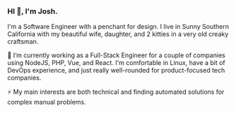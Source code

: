 ### HI 👋, I'm Josh.

I'm a Software Engineer with a penchant for design. I live in Sunny Southern California with my beautiful wife, daughter, and 2 kitties in a very old creaky craftsman.

🔭 I’m currently working as a Full-Stack Engineer for a couple of companies using NodeJS, PHP, Vue, and React. I'm comfortable in Linux, have a bit of DevOps experience, and just really well-rounded for product-focused tech companies.

⚡ My main interests are both technical and finding automated solutions for complex manual problems.

<!--
**joshuar500/joshuar500** is a ✨ _special_ ✨ repository because its `README.md` (this file) appears on your GitHub profile.

Here are some ideas to get you started:

- 🔭 I’m currently working on ...
- 🌱 I’m currently learning ...
- 👯 I’m looking to collaborate on ...
- 🤔 I’m looking for help with ...
- 💬 Ask me about ...
- 📫 How to reach me: ...
- 😄 Pronouns: ...
- ⚡ Fun fact: ...
-->
